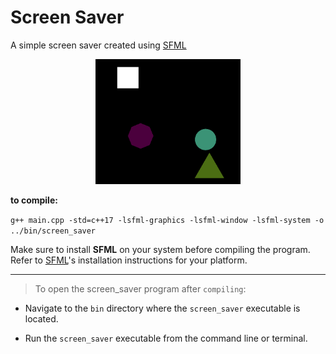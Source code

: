 # Screen Saver

A simple screen saver created using [SFML](https://www.sfml-dev.org/)

<div style="text-align:center">
<img src="./src/img/screen-saver.png" style="margin: auto; display: inline-block;" alt="drawing" width="auto" height="200"/>
</div>


**to compile:**

`g++ main.cpp -std=c++17 -lsfml-graphics -lsfml-window -lsfml-system -o ../bin/screen_saver`

Make sure to install **SFML** on your system before compiling the program. Refer to [SFML](https://www.sfml-dev.org/download.php)'s installation instructions for your platform.

---

> To open the screen_saver program after `compiling`:

- Navigate to the `bin` directory where the `screen_saver` executable is located.

- Run the `screen_saver` executable from the command line or terminal.
